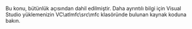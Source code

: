Bu konu, bütünlük açısından dahil edilmiştir. Daha ayrıntılı bilgi için Visual Studio yüklemenizin VC\atlmfc\src\mfc klasöründe bulunan kaynak koduna bakın.